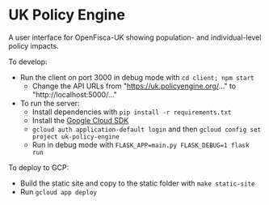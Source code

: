 # UK Policy Engine

A user interface for OpenFisca-UK showing population- and individual-level policy impacts.

To develop:
- Run the client on port 3000 in debug mode with `cd client; npm start`
  - Change the API URLs from "https://uk.policyengine.org/..." to "http://localhost:5000/..."
- To run the server:
  - Install dependencies with `pip install -r requirements.txt`
  - Install the [Google Cloud SDK](https://cloud.google.com/sdk/docs/downloads-snap)
  - `gcloud auth application-default login` and then `gcloud config set project uk-policy-engine`
  - Run in debug mode with `FLASK_APP=main.py FLASK_DEBUG=1 flask run`

To deploy to GCP:
- Build the static site and copy to the static folder with `make static-site`
- Run `gcloud app deploy`
